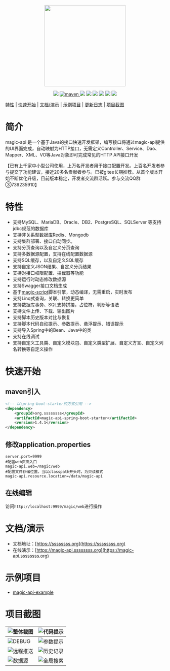 <p align="center">
    <img src="https://www.ssssssss.org/images/logo-magic-api.png" width="256">
</p>
<p align="center">
    <a target="_blank" href="https://www.oracle.com/technetwork/java/javase/downloads/index.html"><img src="https://img.shields.io/badge/JDK-1.8+-green.svg" /></a>
    <a href="https://search.maven.org/search?q=g:org.ssssssss%20AND%20a:magic-api">
        <img alt="maven" src="https://img.shields.io/maven-central/v/org.ssssssss/magic-api.svg?style=flat-square">
    </a>
    <a target="_blank" href="https://www.ssssssss.org"><img src="https://img.shields.io/badge/Docs-latest-blue.svg"/></a>
    <a target="_blank" href="https://github.com/ssssssss-team/magic-api/releases"><img src="https://img.shields.io/github/v/release/ssssssss-team/magic-api?logo=github"></a>
    <a target="_blank" href='https://gitee.com/ssssssss-team/magic-api'><img src="https://gitee.com/ssssssss-team/magic-api/badge/star.svg?theme=white" /></a>
    <a target="_blank" href='https://github.com/ssssssss-team/magic-api'><img src="https://img.shields.io/github/stars/ssssssss-team/magic-api.svg?style=social"/></a>
    <a target="_blank" href="LICENSE"><img src="https://img.shields.io/:license-MIT-blue.svg"></a>
    <a target="_blank" href=https://qm.qq.com/cgi-bin/qm/qr?k=Q6dLmVS8cHwoaaP18A3tteK_o0244e6B&jump_from=webapi"><img src="https://img.shields.io/badge/QQ群-739235910-blue"></a>
</p>

[特性](#特性) | [快速开始](#快速开始) | [文档/演示](#文档演示) | [示例项目](#示例项目) | <a target="_blank" href="http://ssssssss.org/changelog.html">更新日志</a> | [项目截图](#项目截图)

# 简介

magic-api 是一个基于Java的接口快速开发框架，编写接口将通过magic-api提供的UI界面完成，自动映射为HTTP接口，无需定义Controller、Service、Dao、Mapper、XML、VO等Java对象即可完成常见的HTTP API接口开发


【已有上千家中小型公司使用，上万名开发者用于接口配置开发。上百名开发者参与提交了功能建议，接近20多名贡献者参与。已被gitee长期推荐。从首个版本开始不断优化升级，目前版本稳定，开发者交流群活跃。参与交流QQ群③739235910】

# 特性
- 支持MySQL、MariaDB、Oracle、DB2、PostgreSQL、SQLServer 等支持jdbc规范的数据库
- 支持非关系型数据库Redis、Mongodb
- 支持集群部署、接口自动同步。
- 支持分页查询以及自定义分页查询
- 支持多数据源配置，支持在线配置数据源
- 支持SQL缓存，以及自定义SQL缓存
- 支持自定义JSON结果、自定义分页结果
- 支持对接口权限配置、拦截器等功能
- 支持运行时动态修改数据源
- 支持Swagger接口文档生成
- 基于[magic-script](https://gitee.com/ssssssss-team/magic-script)脚本引擎，动态编译，无需重启，实时发布
- 支持Linq式查询，关联、转换更简单
- 支持数据库事务、SQL支持拼接，占位符，判断等语法
- 支持文件上传、下载、输出图片
- 支持脚本历史版本对比与恢复
- 支持脚本代码自动提示、参数提示、悬浮提示、错误提示
- 支持导入Spring中的Bean、Java中的类
- 支持在线调试
- 支持自定义工具类、自定义模块包、自定义类型扩展、自定义方言、自定义列名转换等自定义操作

# 快速开始

## maven引入
```xml
<!-- 以spring-boot-starter的方式引用 -->
<dependency>
	<groupId>org.ssssssss</groupId>
    <artifactId>magic-api-spring-boot-starter</artifactId>
    <version>1.4.1</version>
</dependency>
```
## 修改application.properties

```properties
server.port=9999
#配置web页面入口
magic-api.web=/magic/web
#配置文件存储位置。当以classpath开头时，为只读模式
magic-api.resource.location=/data/magic-api
```

## 在线编辑
访问`http://localhost:9999/magic/web`进行操作

# 文档/演示

- 文档地址：[https://ssssssss.org](https://ssssssss.org)
- 在线演示：[https://magic-api.ssssssss.org](https://magic-api.ssssssss.org)

# 示例项目

- [magic-api-example](https://gitee.com/ssssssss-team/magic-api-example)

# 项目截图
| ![整体截图](https://images.gitee.com/uploads/images/2021/0711/105714_c1cacf2c_297689.png "整体截图") | ![代码提示](https://images.gitee.com/uploads/images/2021/0711/110448_11b6626b_297689.gif "代码提示") |
|---|---|
| ![DEBUG](https://images.gitee.com/uploads/images/2021/0711/110515_755f178a_297689.gif "DEBUG") | ![参数提示](https://images.gitee.com/uploads/images/2021/0711/110322_9dd6d149_297689.gif "参数提示") |
| ![远程推送](https://images.gitee.com/uploads/images/2021/0711/105803_b53e0d7e_297689.png "远程推送") | ![历史记录](https://images.gitee.com/uploads/images/2021/0711/105910_f2440ea4_297689.png "历史记录") |
| ![数据源](https://images.gitee.com/uploads/images/2021/0711/105846_7ec51a50_297689.png "数据源") | ![全局搜索](https://images.gitee.com/uploads/images/2021/0711/105823_ac18ada7_297689.png "全局搜索") |